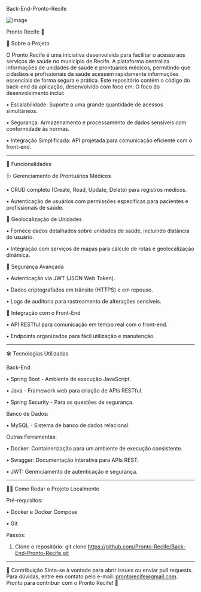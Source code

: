 Back-End-Pronto-Recife

![image](https://github.com/user-attachments/assets/cba946d3-d716-40ee-8123-1bd8f71c289e)



Pronto Recife 🚀

📖 Sobre o Projeto

O Pronto Recife é uma iniciativa desenvolvida para facilitar o acesso aos serviços de saúde no município de Recife. A plataforma centraliza informações de unidades de saúde e prontuários médicos, permitindo que cidadãos e profissionais da saúde acessem rapidamente informações essenciais de forma segura e prática.
Este repositório contém o código do back-end da aplicação, desenvolvido com foco em:
O foco do desenvolvimento inclui:

•	Escalabilidade: Suporte a uma grande quantidade de acessos simultâneos.

•	Segurança: Armazenamento e processamento de dados sensíveis com conformidade às normas.

•	Integração Simplificada: API projetada para comunicação eficiente com o front-end.

________________________________________
🚀 Funcionalidades

🩺 Gerenciamento de Prontuários Médicos

•	CRUD completo (Create, Read, Update, Delete) para registros médicos.

•	Autenticação de usuários com permissões específicas para pacientes e profissionais de saúde.

📍 Geolocalização de Unidades

•	Fornece dados detalhados sobre unidades de saúde, incluindo distância do usuário.

•	Integração com serviços de mapas para cálculo de rotas e geolocalização dinâmica.

🔐 Segurança Avançada

•	Autenticação via JWT (JSON Web Token).

•	Dados criptografados em trânsito (HTTPS) e em repouso.

•	Logs de auditoria para rastreamento de alterações sensíveis.

🔄 Integração com o Front-End

•	API RESTful para comunicação em tempo real com o front-end.

•	Endpoints organizados para fácil utilização e manutenção.
________________________________________

🛠️ Tecnologias Utilizadas

Back-End:

•	Spring Boot - Ambiente de execução JavaScript.

•	Java - Framework web para criação de APIs RESTful.

•	Spring Security - Para as questões de segurança.


Banco de Dados:

•	MySQL - Sistema de banco de dados relacional.


Outras Ferramentas:

•	Docker: Containerização para um ambiente de execução consistente.

•	Swagger: Documentação interativa para APIs REST.

•	JWT: Gerenciamento de autenticação e segurança.

________________________________________
🧑‍💻 Como Rodar o Projeto Localmente

Pré-requisitos:

•	Docker e Docker Compose

•	Git

Passos:

1.	Clone o repositório:
git clone https://github.com/Pronto-Recife/Back-End-Pronto-Recife.git
________________________________________
🤝 Contribuição
Sinta-se à vontade para abrir issues ou enviar pull requests. Para dúvidas, entre em contato pelo e-mail: prontorecife@gmail.com.
Pronto para contribuir com o Pronto Recife! 🚀

